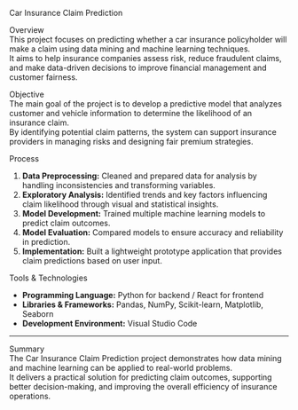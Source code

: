  Car Insurance Claim Prediction

Overview  
This project focuses on predicting whether a car insurance policyholder will make a claim using data mining and machine learning techniques.  
It aims to help insurance companies assess risk, reduce fraudulent claims, and make data-driven decisions to improve financial management and customer fairness.



Objective  
The main goal of the project is to develop a predictive model that analyzes customer and vehicle information to determine the likelihood of an insurance claim.  
By identifying potential claim patterns, the system can support insurance providers in managing risks and designing fair premium strategies.



Process  
1. **Data Preprocessing:** Cleaned and prepared data for analysis by handling inconsistencies and transforming variables.  
2. **Exploratory Analysis:** Identified trends and key factors influencing claim likelihood through visual and statistical insights.  
3. **Model Development:** Trained multiple machine learning models to predict claim outcomes.  
4. **Model Evaluation:** Compared models to ensure accuracy and reliability in prediction.  
5. **Implementation:** Built a lightweight prototype application that provides claim predictions based on user input.


Tools & Technologies  
- **Programming Language:** Python for backend / React for frontend 
- **Libraries & Frameworks:** Pandas, NumPy, Scikit-learn, Matplotlib, Seaborn  
- **Development Environment:** Visual Studio Code  

---

Summary  
The Car Insurance Claim Prediction project demonstrates how data mining and machine learning can be applied to real-world problems.  
It delivers a practical solution for predicting claim outcomes, supporting better decision-making, and improving the overall efficiency of insurance operations.

